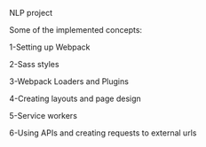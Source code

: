 NLP project



Some of the implemented concepts:

1-Setting up Webpack

2-Sass styles

3-Webpack Loaders and Plugins

4-Creating layouts and page design

5-Service workers

6-Using APIs and creating requests to external urls
